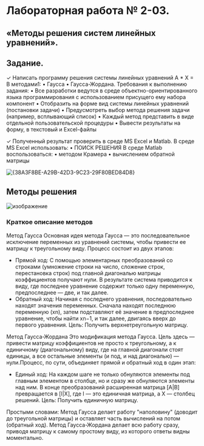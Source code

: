 # Лабораторная работа № 2-03.
## «Методы решения систем линейных уравнений».

## Задание.
✓ Написать программу решения системы линейных уравнений A * X = B методами1:
• Гаусса
• Гаусса-Жордана.
Требования к выполнению задания:
• Все разработки ведутся в среде объектно-ориентированного языка
программирования с использованием присущего ему набора компонент
• Отобразить на форме вид системы линейных уравнений (постановки задачи)
• Предусмотреть выбор метода решения задачи (например, всплывающий список)
• Каждый метод представить в виде отдельной пользовательской процедуры
• Вывести результаты на форму, в текстовый и Excel-файлы

✓ Полученный результат проверить в среде MS Excel и Matlab.
В среде MS Excel использовать:
• ПОИСК РЕШЕНИЯ
В среде Matlab воспользоваться:
• методом Крамера
• вычислением обратной матрицы

![{38A3F8BE-A29B-42D3-9C23-29F80BED84D8}](https://github.com/user-attachments/assets/8d9c3011-50d5-4577-9392-01132a08d981)

## Методы решения

![изображение](https://github.com/user-attachments/assets/d4aebe56-149d-43d6-843b-2b4a5cf19c05)

### Краткое описание методов
Метод Гаусса
Основная идея метода Гаусса — это последовательное исключение переменных из уравнений системы, чтобы привести ее матрицу к треугольному виду. 
Процесс состоит из двух этапов:
- Прямой ход: С помощью элементарных преобразований со строками (умножение строки на число, сложение строк, перестановка строк) под главной диагональю матрицы коэффициентов получают нули. В результате система приводится к виду, где последнее уравнение содержит только одну переменную, предпоследнее — две, и так далее.
- Обратный ход: Начиная с последнего уравнения, последовательно находят значения переменных. Сначала находят последнюю переменную (xn​), затем подставляют её значение в предпоследнее уравнение, чтобы найти xn−1​, и так далее, двигаясь вверх до первого уравнения.
Цель: Получить верхнетреугольную матрицу.

Метод Гаусса-Жордана
Это модификация метода Гаусса. Цель здесь — привести матрицу коэффициентов не просто к треугольному, а к единичному (диагональному) виду, где на главной диагонали стоят единицы, а все остальные элементы (и под, и над диагональю) — нули.Процесс, по сути, объединяет прямой и обратный ход в один этап:
- Единый ход: На каждом шаге не только обнуляются элементы под главным элементом в столбце, но и сразу же обнуляются элементы над ним. В конце преобразований расширенная матрица [A|B] превращается в [I|X], где I — это единичная матрица, а X — столбец решений.
Цель: Получить единичную матрицу.

Простыми словами: Метод Гаусса делает работу "наполовину" (доводит до треугольной матрицы) и оставляет часть вычислений на потом (обратный ход). Метод Гаусса-Жордана делает всю работу сразу, приводя матрицу к самому простому виду, из которого ответы видны моментально.

